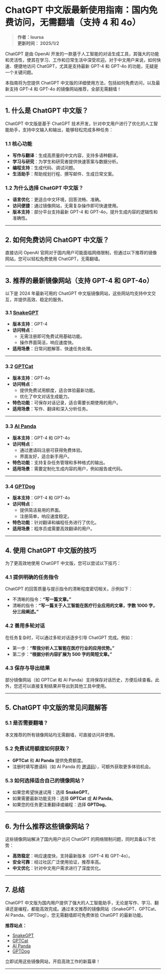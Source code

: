 # ChatGPT 中文版最新使用指南：国内免费访问，无需翻墙（支持 4 和 4o）

> **作者：loursa**  
> **更新时间： 2025/1/2**

ChatGPT 是由 OpenAI 开发的一款基于人工智能的对话生成工具，其强大的功能和灵活性，使其在学习、工作和日常生活中深受欢迎。对于中文用户来说，如何快速、便捷地访问 ChatGPT，尤其是支持最新 GPT-4 和 GPT-4o 的功能，无疑是一个关键问题。

本指南将为您提供 ChatGPT 中文版的详细使用方法，包括如何免费访问，以及最新支持 GPT-4 和 GPT-4o 的镜像网站推荐，全部无需翻墙！

---

## 1. 什么是 ChatGPT 中文版？

ChatGPT 中文版是基于 ChatGPT 技术开发，针对中文用户进行了优化的人工智能助手，支持中文输入和输出，能够轻松完成多种任务：

### 1.1 核心功能
- **写作与翻译**：生成高质量的中文内容，支持多语种翻译。
- **学习与研究**：为学生和研究者提供快速答案与数据分析。
- **编程支持**：生成代码、调试问题。
- **生活助手**：帮助规划行程、撰写邮件、生成日常文案。

### 1.2 为什么选择 ChatGPT 中文版？
- **语言优化**：更适合中文环境，回答流畅、准确。
- **访问便捷**：通过镜像网站，无需复杂操作即可快速使用。
- **版本支持**：部分平台支持最新 GPT-4 和 GPT-4o，提升生成内容的逻辑性和准确性。

---

## 2. 如何免费访问 ChatGPT 中文版？

直接访问 OpenAI 官网对于国内用户可能面临网络限制，但通过以下推荐的镜像网站，您可以轻松免费使用 ChatGPT，无需翻墙。

---

## 3. 推荐的最新镜像网站（支持 GPT-4 和 GPT-4o）

以下是 2024 年最新可用的 ChatGPT 中文版镜像网站，这些网站均支持中文交互，并提供高效、稳定的服务。

### 3.1 [SnakeGPT](https://snakegpt.work)
- **版本支持**：GPT-4
- **访问特点**：
  - 无需注册即可免费试用基础功能。
  - 操作界面简洁，响应速度快。
- **适用场景**：日常问题解答、快速任务处理。

---

### 3.2 [GPTCat](https://gptcat.net/)
- **版本支持**：GPT-4o
- **访问特点**：
  - 提供免费试用额度，适合体验最新功能。
  - 优化了中文对话生成能力。
- **特色功能**：可保存对话记录，适合需要长期使用的用户。
- **适用场景**：写作、翻译和深入分析任务。

---

### 3.3 [AI Panda](https://ai-panda.xyz/login?invite_code=34137c47)
- **版本支持**：GPT-4 和 GPT-4o
- **访问特点**：
  - 通过邀请码注册可获得免费体验。
  - 界面友好，适合新手用户。
- **特色功能**：支持复杂任务管理和多种格式的输出。
- **适用场景**：需要定制化生成内容的用户，例如报告或代码。

---

### 3.4 [GPTDog](http://gptdog.online/)
- **版本支持**：GPT-4 和 GPT-4o
- **访问特点**：
  - 提供简洁易用的界面。
  - 注册简单，响应速度稳定。
- **特色功能**：针对翻译和编程任务进行了优化。
- **适用场景**：程序员或需要高效翻译的用户。

---

## 4. 使用 ChatGPT 中文版的技巧

为了更高效地使用 ChatGPT 中文版，您可以尝试以下技巧：

### 4.1 提供明确的任务指令
ChatGPT 的回答质量与提示指令的清晰程度密切相关。示例如下：
- 不清晰的指令：**“写一篇文章。”**
- 清晰的指令：**“写一篇关于人工智能在医疗行业应用的文章，字数 1000 字，分三段阐述。”**

### 4.2 善用多轮对话
在任务复杂时，可以通过多轮对话逐步引导 ChatGPT 完成。例如：
- 第一步：**“帮我分析人工智能在医疗行业的应用优势。”**
- 第二步：**“根据分析内容扩展为 500 字的简短文章。”**

### 4.3 保存与导出结果
部分镜像网站（如 GPTCat 和 AI Panda）支持保存对话历史，方便后续查看。此外，您还可以直接复制结果并导出到其他工具中使用。

---

## 5. ChatGPT 中文版的常见问题解答

### 5.1 是否需要翻墙？
本文推荐的所有镜像网站均无需翻墙，可直接访问并使用。

### 5.2 免费试用额度如何获取？
- **GPTCat** 和 **AI Panda** 提供免费额度。
- 注册时填写邀请码（如 AI Panda 的 [邀请码](https://ai-panda.xyz/login?invite_code=34137c47)），可额外获取更多体验机会。

### 5.3 如何选择适合自己的镜像网站？
- 如果您希望快速试用：选择 **SnakeGPT**。
- 如果需要最新功能支持：选择 **GPTCat** 或 **AI Panda**。
- 如果您的任务更注重翻译或编程：选择 **GPTDog**。

---

## 6. 为什么推荐这些镜像网站？

这些镜像网站解决了国内用户访问 ChatGPT 的网络限制问题，同时具备以下优势：
- **高效稳定**：响应速度快，支持最新版本（GPT-4 和 GPT-4o）。
- **安全可靠**：经过社区广泛使用验证，推荐率高。
- **中文优化**：针对中文用户需求进行了深度优化。

---

## 7. 总结

ChatGPT 中文版为国内用户提供了强大的人工智能助手，无论是写作、学习、翻译还是编程，都能高效完成。通过本文推荐的镜像网站（SnakeGPT、GPTCat、AI Panda、GPTDog），您无需翻墙即可免费体验 ChatGPT 的最新功能。

**推荐站点：**
- [SnakeGPT](https://snakegpt.work)
- [GPTCat](https://gptcat.net/)
- [AI Panda](https://ai-panda.xyz/login?invite_code=34137c47)
- [GPTDog](http://gptdog.online/)

立即试用这些镜像网站，开启高效工作的新篇章！

---
